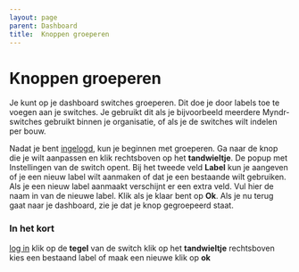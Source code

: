 ```yaml
---
layout: page
parent: Dashboard
title:  Knoppen groeperen 
---
```


# Knoppen groeperen

Je kunt op je dashboard switches groeperen. Dit doe je door labels toe te voegen aan je switches. Je gebruikt dit als je bijvoorbeeld meerdere Myndr-switches gebruikt binnen je organisatie, of als je de switches wilt indelen per bouw.

Nadat je bent [ingelogd](https://admin.myndr.net/auth/login-admin), kun je beginnen met groeperen. Ga naar de knop die je wilt aanpassen en klik rechtsboven op het **tandwieltje**. De popup met Instellingen van de switch opent. Bij het tweede veld **Label** kun je aangeven of je een nieuw label wilt aanmaken of dat je een bestaande wilt gebruiken. Als je een nieuw label aanmaakt verschijnt er een extra veld. Vul hier de naam in van de nieuwe label.
Klik als je klaar bent op **Ok**.
Als je nu terug gaat naar je dashboard, zie je dat je knop gegroepeerd staat.

### In het kort
[log in](https://admin.myndr.net/auth/login-admin)
klik op de **tegel** van de switch
klik op het **tandwieltje** rechtsboven
kies een bestaand label of maak een nieuwe
klik op **ok** 



